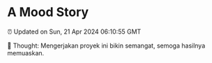 # A Mood Story

⏰ Updated on Sun, 21 Apr 2024 06:10:55 GMT

💭 Thought: Mengerjakan proyek ini bikin semangat, semoga hasilnya memuaskan.

